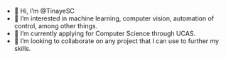 - 👋 Hi, I’m @TinayeSC
- 👀 I’m interested in machine learning, computer vision, automation of control, among other things.
- 🌱 I’m currently applying for Computer Science through UCAS.
- 💞️ I’m looking to collaborate on any project that I can use to further my skills. 


<!---
TinayeSC/TinayeSC is a ✨ special ✨ repository because its `README.md` (this file) appears on your GitHub profile.
You can click the Preview link to take a look at your changes.
--->
